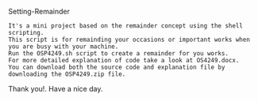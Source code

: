 Setting-Remainder

    It's a mini project based on the remainder concept using the shell scripting.
    This script is for remainding your occasions or important works when you are busy with your machine.
    Run the OSP4249.sh script to create a remainder for you works.
    For more detailed explanation of code take a look at OS4249.docx.
    You can download both the source code and explanation file by downloading the OSP4249.zip file.
Thank you!.
Have a nice day.
